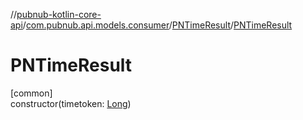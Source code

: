 //[pubnub-kotlin-core-api](../../../index.md)/[com.pubnub.api.models.consumer](../index.md)/[PNTimeResult](index.md)/[PNTimeResult](-p-n-time-result.md)

# PNTimeResult

[common]\
constructor(timetoken: [Long](https://kotlinlang.org/api/latest/jvm/stdlib/kotlin-stdlib/kotlin/-long/index.html))
